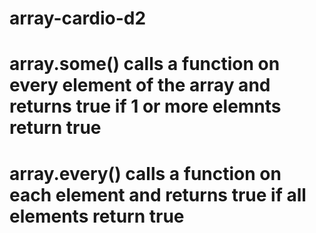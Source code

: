 # array-cardio-d2

# array.some() calls a function on every element of the array and returns true if 1 or more elemnts return true

# array.every() calls a function on each element and returns true if all elements return true
